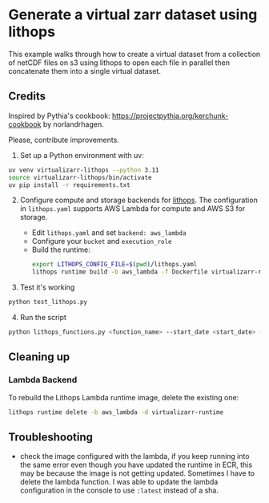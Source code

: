 # Generate a virtual zarr dataset using lithops

This example walks through how to create a virtual dataset from a collection of
netCDF files on s3 using lithops to open each file in parallel then concatenate
them into a single virtual dataset.

## Credits

Inspired by Pythia's cookbook: https://projectpythia.org/kerchunk-cookbook
by norlandrhagen.

Please, contribute improvements.

1. Set up a Python environment with uv:

```sh
uv venv virtualizarr-lithops --python 3.11
source virtualizarr-lithops/bin/activate
uv pip install -r requirements.txt
```

2. Configure compute and storage backends for [lithops](https://lithops-cloud.github.io/docs/source/configuration.html).
   The configuration in `lithops.yaml` supports AWS Lambda for compute and AWS S3 for storage.

   - Edit `lithops.yaml` and set `backend: aws_lambda`
   - Configure your `bucket` and `execution_role`
   - Build the runtime:
     ```bash
     export LITHOPS_CONFIG_FILE=$(pwd)/lithops.yaml
     lithops runtime build -b aws_lambda -f Dockerfile virtualizarr-runtime
     ```

3. Test it's working

```bash
python test_lithops.py
```

4. Run the script

```bash
python lithops_functions.py <function_name> --start_date <start_date> --end_date <end_date> --append_dim time
```

## Cleaning up

### Lambda Backend

To rebuild the Lithops Lambda runtime image, delete the existing one:

```bash
lithops runtime delete -b aws_lambda -d virtualizarr-runtime
```

## Troubleshooting

* check the image configured with the lambda, if you keep running into the same error even though you have updated the runtime in ECR, this may be because the image is not getting updated. Sometimes I have to delete the lambda function. I was able to update the lambda configuration in the console to use `:latest` instead of a sha.
